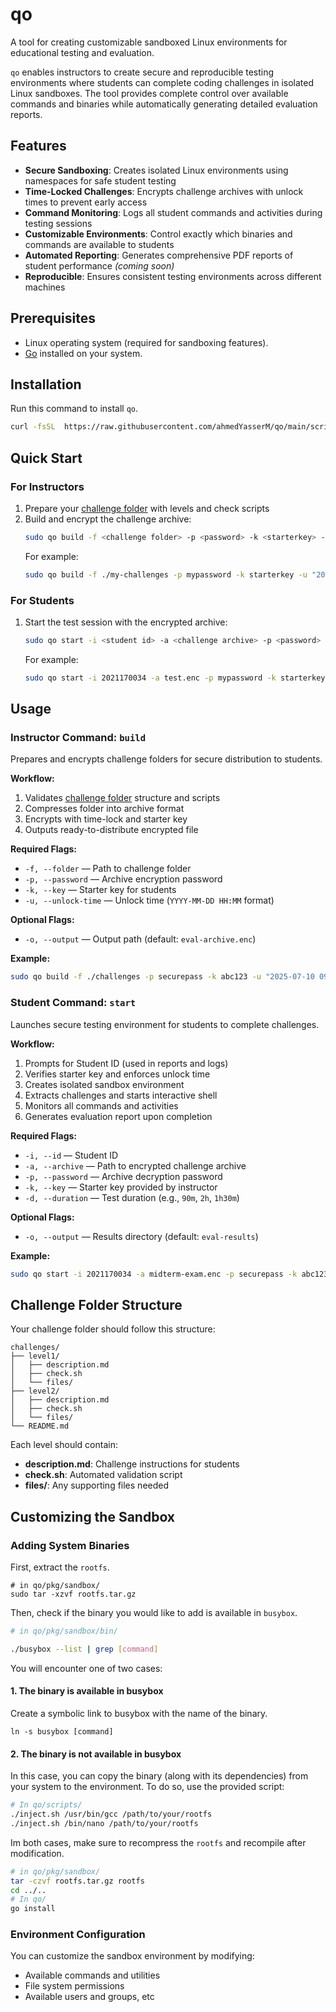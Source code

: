 # qo

A tool for creating customizable sandboxed Linux environments for educational testing and evaluation.

`qo` enables instructors to create secure and reproducible testing environments where students can complete coding challenges in isolated Linux sandboxes. The tool provides complete control over available commands and binaries while automatically generating detailed evaluation reports.

## Features

- **Secure Sandboxing**: Creates isolated Linux environments using namespaces for safe student testing
- **Time-Locked Challenges**: Encrypts challenge archives with unlock times to prevent early access
- **Command Monitoring**: Logs all student commands and activities during testing sessions
- **Customizable Environments**: Control exactly which binaries and commands are available to students
- **Automated Reporting**: Generates comprehensive PDF reports of student performance *(coming soon)*
- **Reproducible**: Ensures consistent testing environments across different machines

## Prerequisites

- Linux operating system (required for sandboxing features).
- [Go](https://go.dev/doc/install) installed on your system.


## Installation

Run this command to install `qo`.

```bash
curl -fsSL  https://raw.githubusercontent.com/ahmedYasserM/qo/main/scripts/install.sh | bash
```

## Quick Start

### For Instructors

1. Prepare your [challenge folder](#challenge-folder-structure) with levels and check scripts
2. Build and encrypt the challenge archive:
   ```bash
   sudo qo build -f <challenge folder> -p <password> -k <starterkey> -u <unlock date and time>
   ```
   For example:
   ```bash
   sudo qo build -f ./my-challenges -p mypassword -k starterkey -u "2025-12-01 14:30"
   ```

### For Students

1. Start the test session with the encrypted archive:
   ```bash
   sudo qo start -i <student id> -a <challenge archive> -p <password> -k <starter key> -d <duration>
   ```
   For example:
   ```bash
   sudo qo start -i 2021170034 -a test.enc -p mypassword -k starterkey -d 90m
   ```

## Usage

### Instructor Command: `build`

Prepares and encrypts challenge folders for secure distribution to students.

**Workflow:**
1. Validates [challenge folder](#challenge-folder-structure) structure and scripts
2. Compresses folder into archive format
3. Encrypts with time-lock and starter key
4. Outputs ready-to-distribute encrypted file

**Required Flags:**
- `-f, --folder` — Path to challenge folder
- `-p, --password` — Archive encryption password  
- `-k, --key` — Starter key for students
- `-u, --unlock-time` — Unlock time (`YYYY-MM-DD HH:MM` format)

**Optional Flags:**
- `-o, --output` — Output path (default: `eval-archive.enc`)

**Example:**
```bash
sudo qo build -f ./challenges -p securepass -k abc123 -u "2025-07-10 09:30" -o midterm-exam.enc
```

### Student Command: `start`

Launches secure testing environment for students to complete challenges.

**Workflow:**
1. Prompts for Student ID (used in reports and logs)
2. Verifies starter key and enforces unlock time
3. Creates isolated sandbox environment
4. Extracts challenges and starts interactive shell
5. Monitors all commands and activities
6. Generates evaluation report upon completion

**Required Flags:**
- `-i, --id` — Student ID
- `-a, --archive` — Path to encrypted challenge archive
- `-p, --password` — Archive decryption password
- `-k, --key` — Starter key provided by instructor
- `-d, --duration` — Test duration (e.g., `90m`, `2h`, `1h30m`)

**Optional Flags:**
- `-o, --output` — Results directory (default: `eval-results`)

**Example:**
```bash
sudo qo start -i 2021170034 -a midterm-exam.enc -p securepass -k abc123 -d 2h -o ./my-results
```

## Challenge Folder Structure

Your challenge folder should follow this structure:

```
challenges/
├── level1/
│   ├── description.md
│   ├── check.sh
│   └── files/
├── level2/
│   ├── description.md
│   ├── check.sh
│   └── files/
└── README.md
```

Each level should contain:
- **description.md**: Challenge instructions for students
- **check.sh**: Automated validation script
- **files/**: Any supporting files needed

## Customizing the Sandbox

### Adding System Binaries
First, extract the `rootfs`.

```
# in qo/pkg/sandbox/
sudo tar -xzvf rootfs.tar.gz
```
Then, check if the binary you would like to add is available in `busybox`.

```bash
# in qo/pkg/sandbox/bin/

./busybox --list | grep [command]
```
You will encounter one of two cases:
#### 1. The binary is available in busybox
Create a symbolic link to busybox with the name of the binary.
```
ln -s busybox [command]
```
#### 2. The binary is not available in busybox

In this case, you can copy the binary (along with its dependencies) from your system to the environment. To do so, use the provided script:

```bash
# In qo/scripts/
./inject.sh /usr/bin/gcc /path/to/your/rootfs
./inject.sh /bin/nano /path/to/your/rootfs
```

Im both cases, make sure to recompress the `rootfs` and recompile after modification.

```bash
# in qo/pkg/sandbox/
tar -czvf rootfs.tar.gz rootfs
cd ../..
# In qo/
go install
```

### Environment Configuration

You can customize the sandbox environment by modifying:
- Available commands and utilities
- File system permissions
- Available users and groups, etc



